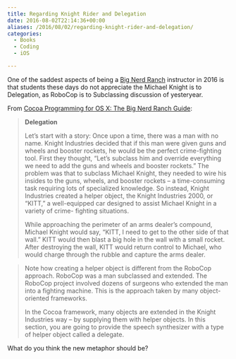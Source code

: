 ```yaml
---
title: Regarding Knight Rider and Delegation
date: 2016-08-02T22:14:36+00:00
aliases: /2016/08/02/regarding-knight-rider-and-delegation/
categories:
  - Books
  - Coding
  - iOS

---
```

One of the saddest aspects of being a [Big Nerd Ranch][1] instructor in 2016 is that students these days do not appreciate the Michael Knight is to Delegation, as RoboCop is to Subclassing discussion of yesteryear.

From [Cocoa Programming for OS X: The Big Nerd Ranch Guide][2]:

> **Delegation**
> 
> Let&#8217;s start with a story: Once upon a time, there was a man with no name. Knight Industries decided that if this man were given guns and wheels and booster rockets, he would be the perfect crime-fighting tool. First they thought, &#8220;Let&#8217;s subclass him and override everything we need to add the guns and wheels and booster rockets.&#8221; The problem was that to subclass Michael Knight, they needed to wire his insides to the guns, wheels, and booster rockets &#8211; a time-consuming task requiring lots of specialized knowledge. So instead, Knight Industries created a helper object, the Knight Industries 2000, or &#8220;KITT,&#8221; a well-equipped car designed to assist Michael Knight in a variety of crime- fighting situations.
> 
> While approaching the perimeter of an arms dealer&#8217;s compound, Michael Knight would say, &#8220;KITT, I need to get to the other side of that wall.&#8221; KITT would then blast a big hole in the wall with a small rocket. After destroying the wall, KITT would return control to Michael, who would charge through the rubble and capture the arms dealer.
    
> Note how creating a helper object is different from the RoboCop approach. RoboCop was a man subclassed and extended. The RoboCop project involved dozens of surgeons who extended the man into a fighting machine. This is the approach taken by many object-oriented frameworks.
> 
> In the Cocoa framework, many objects are extended in the Knight Industries way – by supplying them with helper objects. In this section, you are going to provide the speech synthesizer with a type of helper object called a delegate.

What do you think the new metaphor should be?

 [1]: https://www.bignerdranch.com/
 [2]: http://amzn.to/2aOLIBx